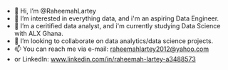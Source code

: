 - 👋 Hi, I’m @RaheemahLartey  
- 👀 I’m interested in everything data, and i'm an aspiring Data Engineer.
- 🌱 I’m a ceritified data analyst, and i'm currently studying Data Science with ALX Ghana.
- 💞️ I’m looking to collaborate on data analytics/data science projects.
- 📫 You can reach me via e-mail: raheemahlartey2012@yahoo.com
- or LinkedIn: www.linkedin.com/in/raheemah-lartey-a3488573

<!---
Raheemah Lartey is a ✨ special ✨ repository because its `README.md` (this file) appears on your GitHub profile.
You can click the Preview link to take a look at your changes.
--->
